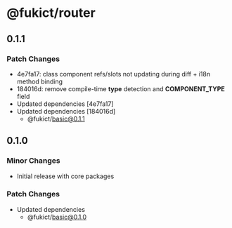 # @fukict/router

## 0.1.1

### Patch Changes

- 4e7fa17: class component refs/slots not updating during diff + i18n method binding
- 184016d: remove compile-time **type** detection and **COMPONENT_TYPE** field
- Updated dependencies [4e7fa17]
- Updated dependencies [184016d]
  - @fukict/basic@0.1.1

## 0.1.0

### Minor Changes

- Initial release with core packages

### Patch Changes

- Updated dependencies
  - @fukict/basic@0.1.0
